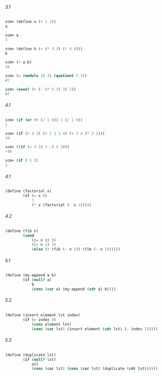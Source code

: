 ###### 3.1

```scheme
scm> (define a (+ 1 2))
a

scm> a
3

scm> (define b (+ (* 3 3) (* 4 4)))
b

scm> (+ a b)
28

scm> (= (modulo 10 3) (quotient 5 3))
#t

scm> (even? (+ (- (* 5 4) 3) 2))
#f
```



###### 4.1

```scheme
scm> (if (or #t (/ 1 0)) 1 (/ 1 0))
1

scm> (if (> 4 3) (+ 1 2 3 4) (+ 3 4 (* 3 2)))
10

scm> ((if (< 4 3) + -) 4 100)
-96

scm> (if 0 1 2)
1
```

###### 4.1

```scheme
(define (factorial x)
        (if (= x 0)
            1
            (* x (factorial (- x 1)))))
```

###### 4.2

```scheme
(define (fib n)
        (cond
            ((= n 0) 0)
            ((= n 1) 1)
            (else (+ (fib (- n 2)) (fib (- n 1))))))
```



###### 5.1

```scheme
(define (my-append a b)
        (if (null? a)
            b
            (cons (car a) (my-append (cdr a) b))))
```

###### 5.2

```scheme
(define (insert element lst index)
        (if (= index 0)
            (cons element lst)
            (cons (car lst) (insert element (cdr lst) (- index 1)))))
```

###### 5.3

```scheme
(define (duplicate lst)
        (if (null? lst)
            nil
            (cons (car lst) (cons (car lst) (duplicate (cdr lst))))))
```

